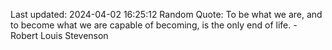 Last updated: 2024-04-02 16:25:12
Random Quote: To be what we are, and to become what we are capable of becoming, is the only end of life. - Robert Louis Stevenson